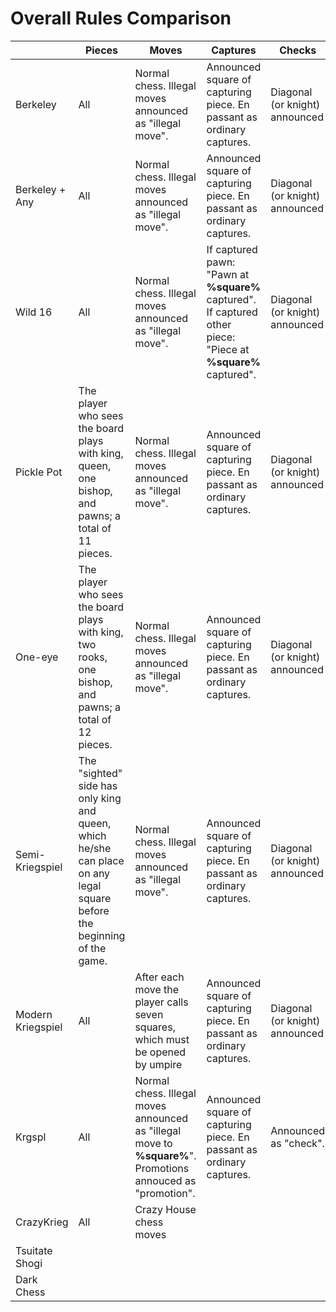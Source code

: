 # Overall Rules Comparison


|                   | Pieces                                                                                                                   | Moves                                                                                                    | Captures                                                                                                      | Checks                         | "Any?" rule                                                                             | Mods                           |
|-------------------|--------------------------------------------------------------------------------------------------------------------------|----------------------------------------------------------------------------------------------------------|---------------------------------------------------------------------------------------------------------------|--------------------------------|-----------------------------------------------------------------------------------------|--------------------------------|
| Berkeley          | All                                                                                                                      | Normal chess. Illegal moves announced as "illegal move".                                                 | Announced square of capturing piece. En passant as ordinary captures.                                         | Diagonal (or knight) announced | No.                                                                                     | --                             |
| Berkeley + Any    | All                                                                                                                      | Normal chess. Illegal moves announced as "illegal move".                                                 | Announced square of capturing piece. En passant as ordinary captures.                                         | Diagonal (or knight) announced | Possible to ask if there are any pawn captures. If "yes", then must make one.           | --                             |
| Wild 16           | All                                                                                                                      | Normal chess. Illegal moves announced as "illegal move".                                                 | If captured pawn: "Pawn at **%square%** captured". If captured other piece: "Piece at **%square%** captured". | Diagonal (or knight) announced | Announcement: "**%number%** pawn tries". %Number% of legal capturing moves using pawns. | --                             |
| Pickle Pot        | The player who sees the board plays with king, queen, one bishop, and pawns; a total of 11 pieces.                       | Normal chess. Illegal moves announced as "illegal move".                                                 | Announced square of capturing piece. En passant as ordinary captures.                                         | Diagonal (or knight) announced | No.                                                                                     | Announced which bishop is used |
| One-eye           | The player who sees the board plays with king, two rooks, one bishop, and pawns; a total of 12 pieces.                   | Normal chess. Illegal moves announced as "illegal move".                                                 | Announced square of capturing piece. En passant as ordinary captures.                                         | Diagonal (or knight) announced | No.                                                                                     | Announced which bishop is used |
| Semi-Kriegspiel   | The "sighted" side has only king and queen, which he/she can place on any legal square before the beginning of the game. | Normal chess. Illegal moves announced as "illegal move".                                                 | Announced square of capturing piece. En passant as ordinary captures.                                         | Diagonal (or knight) announced | No.                                                                                     | --                             |
| Modern Kriegspiel | All                                                                                                                      | After each move the player calls seven squares, which must be opened by umpire                           | Announced square of capturing piece. En passant as ordinary captures.                                         | Diagonal (or knight) announced | No.                                                                                     | --                             |
| Krgspl            | All                                                                                                                      | Normal chess. Illegal moves announced as "illegal move to **%square%**". Promotions annouced as "promotion". | Announced square of capturing piece. En passant as ordinary captures.                                         | Announced as "check".          | Possible to ask if there are any pawn captures. If "yes", then must make one.           | --                             |
| CrazyKrieg        | All                                                                                                                      | Crazy House chess moves                                                                                  |                                                                                                               |                                |                                                                                         |                                |
| Tsuitate Shogi    |                                                                                                                          |                                                                                                          |                                                                                                               |                                |                                                                                         |                                |
| Dark Chess        |                                                                                                                          |                                                                                                          |                                                                                                               |                                |                                                                                         |                                |
